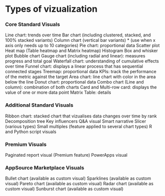# Types of vizualization
### Core Standard Visuals

Line chart: trends over time
Bar chart (including clustered, stacked, and 100% stacked variants)
Column chart (vertical bar variants) * (use when x axis only needs up to 10 categories)
Pie chart: proportional data
Scatter plot
Heat map (Table heatmap and Matrix heatmap)
Histogram
Box and whisker plot
Bubble chart
Gauge chart (including radial and linear): measures progress and total goal
Waterfall chart: understanding of cumulative effects over time
Funnel chart: displays a linear process that has sequential connected stages
Treemap: proportional data
KPIs: track the performance of the metric against the target
Area chart: line chart with color in the area below the line
Donut chart: proportional data
Combo chart (Line and column): combination of both charts
Card and Multi-row card: displays the value of one or more data point
Matrix
Table: details

### Additional Standard Visuals

Ribbon chart: stacked chart that vizualises data changes over time by rank
Decomposition tree
Key influencers
Q&A visual
Smart narrative
Slicer (various types)
Small multiples (feature applied to several chart types)
R and Python script visuals

### Premium Visuals

Paginated report visual (Premium feature)
PowerApps visual

### AppSource Marketplace Visuals

Bullet chart (available as custom visual)
Sparklines (available as custom visual)
Pareto chart (available as custom visual)
Radar chart (available as custom visual)
Sunburst chart (available as custom visual)